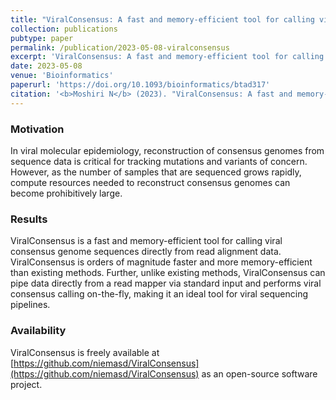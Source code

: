```yaml
---
title: "ViralConsensus: A fast and memory-efficient tool for calling viral consensus genome sequences directly from read alignment data"
collection: publications
pubtype: paper
permalink: /publication/2023-05-08-viralconsensus
excerpt: 'ViralConsensus: A fast and memory-efficient tool for calling viral consensus genome sequences directly from read alignment data'
date: 2023-05-08
venue: 'Bioinformatics'
paperurl: 'https://doi.org/10.1093/bioinformatics/btad317'
citation: '<b>Moshiri N</b> (2023). "ViralConsensus: A fast and memory-efficient tool for calling viral consensus genome sequences directly from read alignment data." <i>Bioinformatics</i>. btad317. <a href="https://doi.org/10.1093/bioinformatics/btad317" target="_blank">doi:10.1093/bioinformatics/btad317</a>'
---
```

### Motivation
In viral molecular epidemiology, reconstruction of consensus genomes from sequence data is critical for tracking mutations and variants of concern. However, as the number of samples that are sequenced grows rapidly, compute resources needed to reconstruct consensus genomes can become prohibitively large.

### Results
ViralConsensus is a fast and memory-efficient tool for calling viral consensus genome sequences directly from read alignment data. ViralConsensus is orders of magnitude faster and more memory-efficient than existing methods. Further, unlike existing methods, ViralConsensus can pipe data directly from a read mapper via standard input and performs viral consensus calling on-the-fly, making it an ideal tool for viral sequencing pipelines.

### Availability
ViralConsensus is freely available at [https://github.com/niemasd/ViralConsensus](https://github.com/niemasd/ViralConsensus) as an open-source software project.
